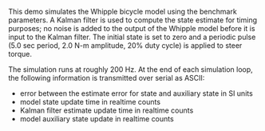 This demo simulates the Whipple bicycle model using the benchmark parameters. A
Kalman filter is used to compute the state estimate for timing purposes; no
noise is added to the output of the Whipple model before it is input to the
Kalman filter. The initial state is set to zero and a periodic pulse (5.0 sec period, 2.0 N-m amplitude, 20% duty cycle) is applied to steer torque.

The simulation runs at roughly 200 Hz. At the end of each simulation loop, the
following information is transmitted over serial as ASCII:
 - error between the estimate error for state and auxiliary state in SI units
 - model state update time in realtime counts
 - Kalman filter estimate update time in realtime counts
 - model auxiliary state update in realtime counts
